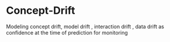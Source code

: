 # Concept-Drift
Modeling concept drift, model drift , interaction drift , data drift as confidence at the time of prediction for monitoring
